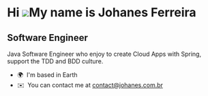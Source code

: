 Hi ![](https://user-images.githubusercontent.com/18350557/176309783-0785949b-9127-417c-8b55-ab5a4333674e.gif)My name is Johanes Ferreira
========================================================================================================================================

Software Engineer
-----------------

Java Software Engineer who enjoy to create Cloud Apps with Spring, support the TDD and BDD culture.

*   🌍  I'm based in Earth
*   ✉️  You can contact me at [contact@johanes.com.br](mailto:contact@johanes.com.br)
